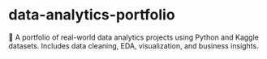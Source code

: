 # data-analytics-portfolio
🧠 A portfolio of real-world data analytics projects using Python and Kaggle datasets. Includes data cleaning, EDA, visualization, and business insights.
